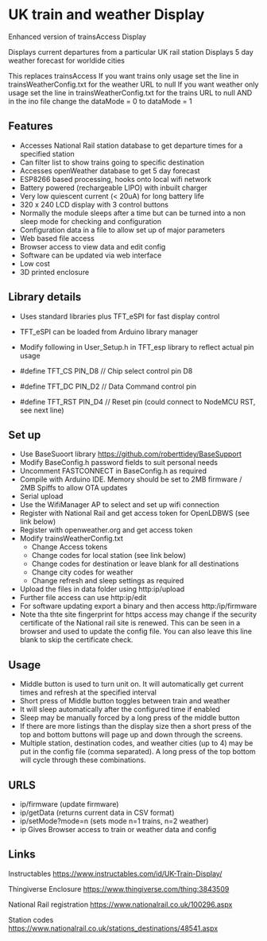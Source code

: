 # UK train and weather Display
Enhanced version of trainsAccess Display

Displays current departures from a particular UK rail station
Displays 5 day weather forecast for worldide cities

This replaces trainsAccess
If you want trains only usage set the line in trainsWeatherConfig.txt for the weather URL to null
If you want weather only usage set the line in trainsWeatherConfig.txt for the trains URL to null AND in the ino file change the dataMode = 0 to dataMode = 1 

## Features
- Accesses National Rail station database to get departure times for a specified station
- Can filter list to show trains going to specific destination
- Accesses openWeather database to get 5 day forecast
- ESP8266 based processing, hooks onto local wifi network
- Battery powered (rechargeable LIPO) with inbuilt charger
- Very low quiescent current (< 20uA) for long battery life
- 320 x 240 LCD display with 3 control buttons
- Normally the module sleeps after a time but can be turned into a non sleep mode for checking and configuration
- Configuration data in a file to allow set up of major parameters
- Web based file access
- Browser access to view data and edit config
- Software can be updated via web interface
- Low cost
- 3D printed enclosure

## Library details
- Uses standard libraries plus TFT_eSPI for fast display control
- TFT_eSPI can be loaded from Arduino library manager
- Modify following in User_Setup.h in TFT_esp library to reflect actual pin usage

- #define TFT_CS   PIN_D8  // Chip select control pin D8
- #define TFT_DC   PIN_D2  // Data Command control pin
- #define TFT_RST  PIN_D4  // Reset pin (could connect to NodeMCU RST, see next line)


## Set up
- Use BaseSuoort library https://github.com/roberttidey/BaseSupport
- Modify BaseConfig.h password fields to suit personal needs
- Uncomment FASTCONNECT in BaseConfig.h as required 
- Compile with Arduino IDE. Memory should be set to 2MB firmware / 2MB Spiffs to allow OTA updates
- Serial upload
- Use the WifiManager AP to select and set up wifi connection
- Register with National Rail and get access token for OpenLDBWS (see link below)
- Register with openweather.org and get access token
- Modify trainsWeatherConfig.txt
	- Change Access tokens
	- Change codes for local station (see link below)
	- Change codes for destination or leave blank for all destinations
	- Change city codes for weather
	- Change refresh and sleep settings as required
- Upload the files in data folder using http:ip/upload
- Further file access can use http:ip/edit
- For software updating export a binary and then access http:/ip/firmware
- Note tha thte site fingerprint for https access may change if the security certificate of the National rail site is renewed. This can be seen in a browser and used to update the config file. You can also leave this line blank to skip the certificate check.

## Usage
- Middle button is used to turn unit on. It will automatically get current times and refresh at the specified interval
- Short press of Middle button toggles between train and weather
- It will sleep automatically after the configured time if enabled
- Sleep may be manually forced by a long press of the middle button
- If there are more listings than the display size then a short press of the top and bottom buttons will page up and down through the screens.
- Multiple station, destination codes, and weather cities (up to 4) may be put in the config file (comma separated). A long press of the top bottom will cycle through these combinations.

## URLS
- ip/firmware (update firmware)
- ip/getData (returns current data in CSV format) 
- ip/setMode?mode=n (sets mode n=1 trains, n=2 weather)
- ip Gives Browser access to train or weather data and config

## Links
Instructables https://www.instructables.com/id/UK-Train-Display/

Thingiverse Enclosure https://www.thingiverse.com/thing:3843509

National Rail registration https://www.nationalrail.co.uk/100296.aspx

Station codes https://www.nationalrail.co.uk/stations_destinations/48541.aspx


